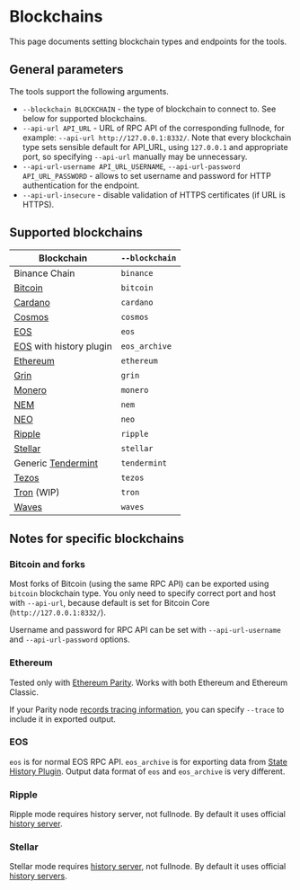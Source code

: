 # Blockchains

This page documents setting blockchain types and endpoints for the tools.

## General parameters

The tools support the following arguments.

* `--blockchain BLOCKCHAIN` - the type of blockchain to connect to. See below for supported blockchains.
* `--api-url API_URL` - URL of RPC API of the corresponding fullnode, for example: `--api-url http://127.0.0.1:8332/`. Note that every blockchain type sets sensible default for API_URL, using `127.0.0.1` and appropriate port, so specifying `--api-url` manually may be unnecessary.
* `--api-url-username API_URL_USERNAME`, `--api-url-password API_URL_PASSWORD` - allows to set username and password for HTTP authentication for the endpoint.
* `--api-url-insecure` - disable validation of HTTPS certificates (if URL is HTTPS).

## Supported blockchains

|                   Blockchain                  | `--blockchain` |
|-----------------------------------------------|----------------|
| Binance Chain                                 | `binance`      |
| [Bitcoin](https://bitcoin.org/)               | `bitcoin`      |
| [Cardano](https://www.cardanohub.org/)        | `cardano`      |
| [Cosmos](https://cosmos.network/)             | `cosmos`       |
| [EOS](https://eos.io/)                        | `eos`          |
| [EOS](https://eos.io/) with history plugin    | `eos_archive`  |
| [Ethereum](https://www.ethereum.org/)         | `ethereum`     |
| [Grin](https://grin-tech.org/)                | `grin`         |
| [Monero](https://getmonero.org/)              | `monero`       |
| [NEM](https://nem.io/)                        | `nem`          |
| [NEO](https://neo.org/)                       | `neo`          |
| [Ripple](https://ripple.com/)                 | `ripple`       |
| [Stellar](https://www.stellar.org/)           | `stellar`      |
| Generic [Tendermint](https://tendermint.com/) | `tendermint`   |
| [Tezos](https://tezos.com/)                   | `tezos`        |
| [Tron](https://tron.network/) (WIP)           | `tron`         |
| [Waves](https://wavesplatform.com/)           | `waves`        |

## Notes for specific blockchains

### Bitcoin and forks

Most forks of Bitcoin (using the same RPC API) can be exported using `bitcoin` blockchain type. You only need to specify correct port and host with `--api-url`, because default is set for Bitcoin Core (`http://127.0.0.1:8332/`).

Username and password for RPC API can be set with `--api-url-username` and `--api-url-password` options.

### Ethereum

Tested only with [Ethereum Parity](https://github.com/paritytech/parity-ethereum). Works with both Ethereum and Ethereum Classic.

If your Parity node [records tracing information](https://wiki.parity.io/JSONRPC-trace-module), you can specify `--trace` to include it in exported output.

### EOS

`eos` is for normal EOS RPC API. `eos_archive` is for exporting data from [State History Plugin](https://developers.eos.io/eosio-nodeos/docs/state_history_plugin). Output data format of `eos` and `eos_archive` is very different.

### Ripple

Ripple mode requires history server, not fullnode. By default it uses official [history server](https://data.ripple.com/).

### Stellar

Stellar mode requires [history server](https://github.com/stellar/stellar-core/tree/master/src/history), not fullnode. By default it uses official [history servers](https://history.stellar.org/).
